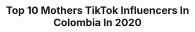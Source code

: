 ---
title: Top 10 Mothers TikTok Influencers In Colombia In 2020
description: >-
  Find top mothers TikTok influencers in Colombia in 2020. Most popular hashtags: #fitness #mother #argentina #makeup.
platform: TikTok
profiles:
  - username: "sophiegiraldo.of"
    fullname: >-
      Sophie Giraldo 
    location: "Colombia"
    followers: 793333
    engagement: 2014
    commentsToLikes: 0.007340
    id: cka7qgcgdap5d0i78ddrpazwv
    verified: false
    hashtags: "#makeup, #mirrorchallenge, #justakid, #diy"
  - username: "sofi._.cs"
    fullname: >-
      Sofi C☔️🌚
    location: "Colombia"
    followers: 7314
    engagement: 1254
    commentsToLikes: 0.056885
    id: ck9gklyhtjx3v0j7823l9fmfl
    verified: false
    hashtags: "#charlidamelio, #dace, #bffboy, #lifehacks"
  - username: "yeff.m"
    fullname: >-
      Y E F F
    location: "Colombia"
    followers: 2203
    engagement: 933
    commentsToLikes: 0.059538
    id: ckan27uulz79j0i781g1167jr
    verified: false
    hashtags: "#merengue, #shakira, #matarife, #politica"
  - username: "camila.esguerra"
    fullname: >-
      Camila Esguerra
    location: "Colombia"
    followers: 13502
    engagement: 1412
    commentsToLikes: 0.024028
    id: ck8hscaafco580j78lphztf2f
    verified: false
    hashtags: "#mascotacheck, #done, #xcyzba, #twins"
  - username: "sebastianyatra"
    fullname: >-
      sebastianyatra
    location: "Colombia"
    followers: 7505277
    engagement: 1354
    commentsToLikes: 0.007473
    id: ck83ysxj8vfq40j788geeh8d8
    verified: true
    hashtags: "#quedateencasa, #cats, #foryoupage, #argentina"
  - username: "linam.bonilla"
    fullname: >-
      Lina M. Bonilla
    location: "Colombia"
    followers: 5604
    engagement: 521
    commentsToLikes: 0.021402
    id: cka6iu460s2ej0i78q9um0kyg
    verified: false
    hashtags: "#esunni, #cancion, #40tena, #ojosquenoven"
  - username: "laurasanchezh_"
    fullname: >-
      Laura Sanchez
    location: "Colombia"
    followers: 409113
    engagement: 662
    commentsToLikes: 0.006818
    id: cka6jnp9mvj750i78m64qy2hr
    verified: false
    hashtags: "#cuidateconveet, #xyzbca, #gaminghits, #colombia"
  - username: "yudysolangypalaci"
    fullname: >-
      Yudy Solangy Palacio
    location: "Colombia"
    followers: 3080
    engagement: 1442
    commentsToLikes: 0.066381
    id: ckan6d9oaj7lz0i78wej4m8ng
    verified: false
    hashtags: "#every, #caifanes, #kraken, #lenguaje"
---